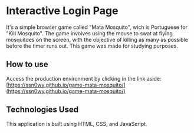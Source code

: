 # Interactive Login Page

It's a simple browser game called "Mata Mosquito", wich is Portuguese for "Kill Mosquito". The game involves using the mouse to swat at flying mosquitoes
on the screen, with the objective of killing as many as possible before the timer runs out. This game was made for studying purposes.

## How to use

Access the production environment by clicking in the link aside: [https://ssn0wy.github.io/game-mata-mosquito/](https://ssn0wy.github.io/game-mata-mosquito/)

## Technologies Used

This application is built using HTML, CSS, and JavaScript.


